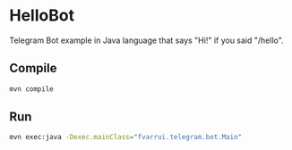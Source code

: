 # HelloBot

Telegram Bot example in Java language that says "Hi!" if you said "/hello".

## Compile 

```bash
mvn compile
```

## Run

```bash
mvn exec:java -Dexec.mainClass="fvarrui.telegram.bot.Main"  
```